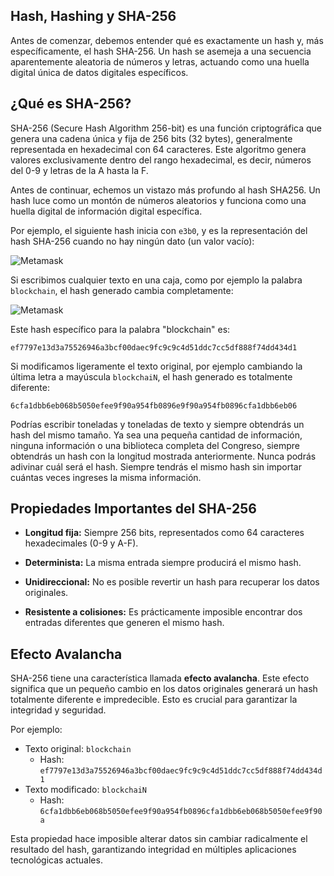 ## **Hash, Hashing y SHA-256**

Antes de comenzar, debemos entender qué es exactamente un hash y, más específicamente, el hash SHA-256. Un hash se asemeja a una secuencia aparentemente aleatoria de números y letras, actuando como una huella digital única de datos digitales específicos.

## ¿Qué es SHA-256?

SHA-256 (Secure Hash Algorithm 256-bit) es una función criptográfica que genera una cadena única y fija de 256 bits (32 bytes), generalmente representada en hexadecimal con 64 caracteres. Este algoritmo genera valores exclusivamente dentro del rango hexadecimal, es decir, números del 0-9 y letras de la A hasta la F.

Antes de continuar, echemos un vistazo más profundo al hash SHA256. Un hash luce como un montón de números aleatorios y funciona como una huella digital de información digital específica.

Por ejemplo, el siguiente hash inicia con `e3b0`, y es la representación del hash SHA-256 cuando no hay ningún dato (un valor vacío):

![Metamask](Images/a18.png)

Si escribimos cualquier texto en una caja, como por ejemplo la palabra `blockchain`, el hash generado cambia completamente:

![Metamask](Images/a19.png)

Este hash específico para la palabra "blockchain" es:

```
ef7797e13d3a75526946a3bcf00daec9fc9c9c4d51ddc7cc5df888f74dd434d1
```

Si modificamos ligeramente el texto original, por ejemplo cambiando la última letra a mayúscula `blockchaiN`, el hash generado es totalmente diferente:

```
6cfa1dbb6eb068b5050efee9f90a954fb0896e9f90a954fb0896cfa1dbb6eb06
```

Podrías escribir toneladas y toneladas de texto y siempre obtendrás un hash del mismo tamaño. Ya sea una pequeña cantidad de información, ninguna información o una biblioteca completa del Congreso, siempre obtendrás un hash con la longitud mostrada anteriormente. Nunca podrás adivinar cuál será el hash. Siempre tendrás el mismo hash sin importar cuántas veces ingreses la misma información.

## Propiedades Importantes del SHA-256

- **Longitud fija:** Siempre 256 bits, representados como 64 caracteres hexadecimales (0-9 y A-F).

- **Determinista:** La misma entrada siempre producirá el mismo hash.

- **Unidireccional:** No es posible revertir un hash para recuperar los datos originales.

- **Resistente a colisiones:** Es prácticamente imposible encontrar dos entradas diferentes que generen el mismo hash.

## Efecto Avalancha

SHA-256 tiene una característica llamada **efecto avalancha**. Este efecto significa que un pequeño cambio en los datos originales generará un hash totalmente diferente e impredecible. Esto es crucial para garantizar la integridad y seguridad.

Por ejemplo:
- Texto original: `blockchain`
  - Hash: `ef7797e13d3a75526946a3bcf00daec9fc9c9c4d51ddc7cc5df888f74dd434d1`
- Texto modificado: `blockchaiN`
  - Hash: `6cfa1dbb6eb068b5050efee9f90a954fb0896cfa1dbb6eb068b5050efee9f90a`

Esta propiedad hace imposible alterar datos sin cambiar radicalmente el resultado del hash, garantizando integridad en múltiples aplicaciones tecnológicas actuales.
